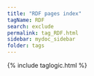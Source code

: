 ```yaml
---
title: "RDF pages index"
tagName: RDF
search: exclude
permalink: tag_RDF.html
sidebar: mydoc_sidebar
folder: tags
---
```

{% include taglogic.html %}

